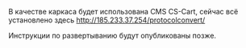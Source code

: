В качестве каркаса будет использована CMS CS-Cart, сейчас всё установлено здесь http://185.233.37.254/protocolconvert/

Инструкции по развертыванию будут опубликованы позже.